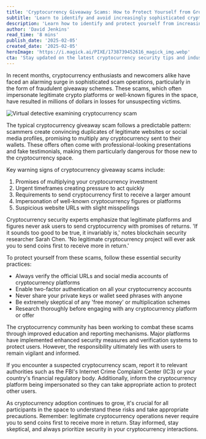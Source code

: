 ```yaml
---
title: 'Cryptocurrency Giveaway Scams: How to Protect Yourself from Growing Digital Threats'
subtitle: 'Learn to identify and avoid increasingly sophisticated crypto scams'
description: 'Learn how to identify and protect yourself from increasingly sophisticated cryptocurrency giveaway scams that have cost victims millions. Understand the warning signs and essential security practices to keep your digital assets safe.'
author: 'David Jenkins'
read_time: '8 mins'
publish_date: '2025-02-05'
created_date: '2025-02-05'
heroImage: 'https://i.magick.ai/PIXE/1738739452616_magick_img.webp'
cta: 'Stay updated on the latest cryptocurrency security tips and industry insights by following us on LinkedIn. Our expert team regularly shares valuable information to help you protect your digital assets.'
---
```


In recent months, cryptocurrency enthusiasts and newcomers alike have faced an alarming surge in sophisticated scam operations, particularly in the form of fraudulent giveaway schemes. These scams, which often impersonate legitimate crypto platforms or well-known figures in the space, have resulted in millions of dollars in losses for unsuspecting victims.

![Virtual detective examining cryptocurrency scam](https://i.magick.ai/PIXE/1738739452622_magick_img.webp)

The typical cryptocurrency giveaway scam follows a predictable pattern: scammers create convincing duplicates of legitimate websites or social media profiles, promising to multiply any cryptocurrency sent to their wallets. These offers often come with professional-looking presentations and fake testimonials, making them particularly dangerous for those new to the cryptocurrency space.

Key warning signs of cryptocurrency giveaway scams include:

1. Promises of multiplying your cryptocurrency investment
2. Urgent timeframes creating pressure to act quickly
3. Requirements to send cryptocurrency first to receive a larger amount
4. Impersonation of well-known cryptocurrency figures or platforms
5. Suspicious website URLs with slight misspellings

Cryptocurrency security experts emphasize that legitimate platforms and figures never ask users to send cryptocurrency with promises of returns. 'If it sounds too good to be true, it invariably is,' notes blockchain security researcher Sarah Chen. 'No legitimate cryptocurrency project will ever ask you to send coins first to receive more in return.'

To protect yourself from these scams, follow these essential security practices:

- Always verify the official URLs and social media accounts of cryptocurrency platforms
- Enable two-factor authentication on all your cryptocurrency accounts
- Never share your private keys or wallet seed phrases with anyone
- Be extremely skeptical of any 'free money' or multiplication schemes
- Research thoroughly before engaging with any cryptocurrency platform or offer

The cryptocurrency community has been working to combat these scams through improved education and reporting mechanisms. Major platforms have implemented enhanced security measures and verification systems to protect users. However, the responsibility ultimately lies with users to remain vigilant and informed.

If you encounter a suspected cryptocurrency scam, report it to relevant authorities such as the FBI's Internet Crime Complaint Center (IC3) or your country's financial regulatory body. Additionally, inform the cryptocurrency platform being impersonated so they can take appropriate action to protect other users.

As cryptocurrency adoption continues to grow, it's crucial for all participants in the space to understand these risks and take appropriate precautions. Remember: legitimate cryptocurrency operations never require you to send coins first to receive more in return. Stay informed, stay skeptical, and always prioritize security in your cryptocurrency interactions.